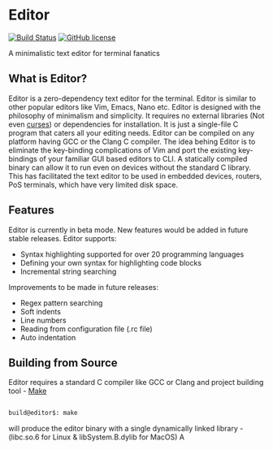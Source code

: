 # Editor
[![Build Status](https://travis-ci.org/chaitanyarahalkar/Editor.svg?branch=master)](https://travis-ci.org/chaitanyarahalkar/Editor)
[![GitHub license](https://img.shields.io/github/license/chaitanyarahalkar/Editor)](https://github.com/chaitanyarahalkar/Editor/blob/master/LICENSE)

A minimalistic text editor for terminal fanatics

## What is Editor? 

Editor is a zero-dependency text editor for the terminal. Editor is similar to other popular editors like Vim, Emacs, Nano etc. Editor is designed with the philosophy of minimalism and simplicity. It requires no external libraries (Not even [curses](https://en.wikipedia.org/wiki/Curses_(programming_library))) or dependencies for installation. It is just a single-file C program that caters all your editing needs. Editor can be compiled on any platform having GCC or the Clang C compiler. The idea behing Editor is to eliminate the key-binding complications of Vim and port the existing key-bindings of your familiar GUI based editors to CLI. A statically compiled binary can allow it to run even on devices without the standard C library. This has facilitated the text editor to be used in embedded devices, routers, PoS terminals, which have very limited disk space. 

## 

## Features

Editor is currently in beta mode. New features would be added in future stable releases.
Editor supports:

- Syntax highlighting supported for over 20 programming languages
- Defining your own syntax for highlighting code blocks
- Incremental string searching

Improvements to be made in future releases:

- Regex pattern searching
- Soft indents
- Line numbers
- Reading from configuration file (.rc file)
- Auto indentation


## Building from Source

Editor requires a standard C compiler like GCC or Clang and project building tool - [Make](https://www.gnu.org/software/make/)

```bash

build@editor$: make

```

will produce the editor binary with a single dynamically linked library - (libc.so.6 for Linux & libSystem.B.dylib for MacOS)
A

